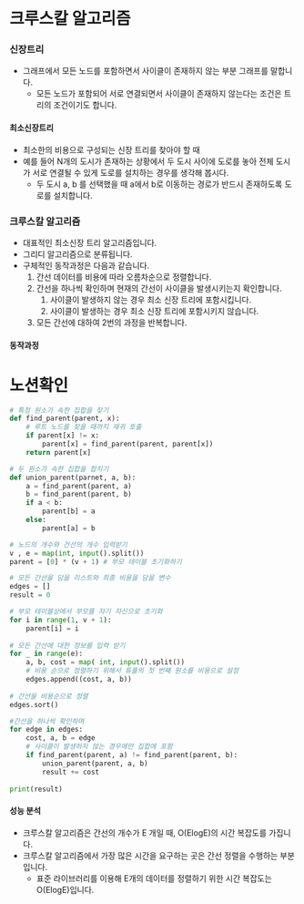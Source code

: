 # 크루스칼 알고리즘

### 신장트리

- 그래프에서 모든 노드를 포함하면서 사이클이 존재하지 않는 부분 그래프를 말합니다.
  - 모든 노드가 포함되어 서로 연결되면서 사이클이 존재하지 않는다는 조건은 트리의 조건이기도 합니다.



#### 최소신장트리

- 최소한의 비용으로 구성되는 신장 트리를 찾아야 할 때
- 예를 들어 N개의 도시가 존재하는 상황에서 두 도시 사이에 도로를 놓아 전체 도시가 서로 연결될 수 있게 도로를 설치하는 경우를 생각해 봅시다.
  - 두 도시 a, b 를 선택했을 때 a에서 b로 이동하는 경로가 반드시 존재하도록 도로를 설치합니다.



### 크루스칼 알고리즘

- 대표적인 최소신장 트리 알고리즘입니다.
- 그리디 알고리즘으로 분류됩니다.
- 구체적인 동작과정은 다음과 같습니다.
  1. 간선 데이터를 비용에 따라 오름차순으로 정렬합니다.
  2. 간선을 하나씩 확인하며 현재의 간선이 사이클을 발생시키는지 확인합니다.
     1. 사이클이 발생하지 않는 경우 최소 신장 트리에 포함시킵니다.
     2. 사이클이 발생하는 경우 최소 신장 트리에 포함시키지 않습니다.
  3. 모든 간선에 대하여 2번의 과정을 반복합니다.



#### 동작과정

# 노션확인

```python
# 특정 원소가 속한 집합을 찾기
def find_parent(parent, x):
    # 루트 노드를 찾을 때까지 재귀 호출
    if parent[x] != x:
        parent[x] = find_parent(parent, parent[x])
    return parent[x]

# 두 원소가 속한 집합을 합치기
def union_parent(parnet, a, b):
    a = find_parent(parent, a)
    b = find_parent(parent, b)
    if a < b:
        parent[b] = a
    else:
        parent[a] = b

# 노드의 개수와 건선의 개수 입력받기
v , e = map(int, input().split())
parent = [0] * (v + 1) # 부모 테이블 초기화하기

# 모든 간선을 담을 리스트와 최종 비용을 담을 변수
edges = []
result = 0

# 부모 테이블상에서 부모를 자기 자신으로 초기화
for i in range(1, v + 1):
    parent[i] = i
    
# 모든 간선에 대한 정보를 입력 받기
for _ in range(e):
    a, b, cost = map( int, input().split())
    # 비용 순으로 정렬하기 위해서 튜플의 첫 번째 원소를 비용으로 설정
    edges.append((cost, a, b))
    
# 간선을 비용순으로 정렬
edges.sort()

#간선을 하나씩 확인하며 
for edge in edges:
    cost, a, b = edge
    # 사이클이 발생하지 않는 경우에만 집합에 포함
    if find_parent(parent, a) != find_parent(parent, b):
        union_parent(parent, a, b)
        result += cost
        
print(result)        
```



#### 성능 분석

- 크루스칼 알고리즘은 간선의 개수가 E 개일 때, O(ElogE)의 시간 복잡도를 가집니다.
- 크루스칼 알고리즘에서 가장 많은 시간을 요구하는 곳은 간선 정렬을 수행하는 부분입니다.
  - 표준 라이브러리를 이용해 E개의 데이터를 정렬하기 위한 시간 복잡도는 O(ElogE)입니다.